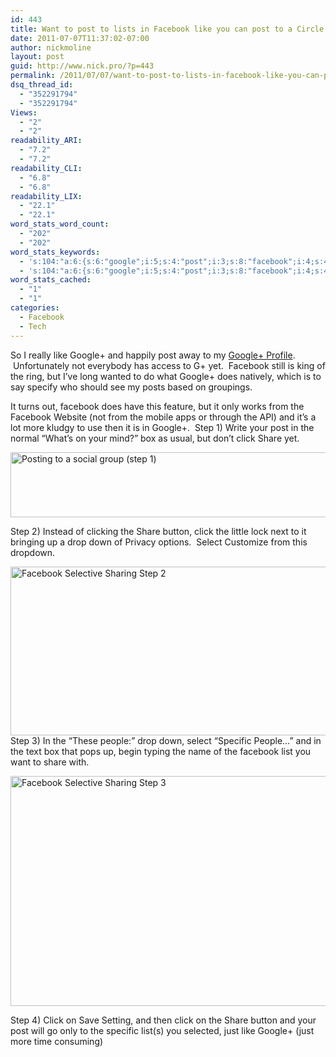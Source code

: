 ```yaml
---
id: 443
title: Want to post to lists in Facebook like you can post to a Circle in Google+? You can!
date: 2011-07-07T11:37:02-07:00
author: nickmoline
layout: post
guid: http://www.nick.pro/?p=443
permalink: /2011/07/07/want-to-post-to-lists-in-facebook-like-you-can-post-to-a-circle-in-google-you-can/
dsq_thread_id:
  - "352291794"
  - "352291794"
Views:
  - "2"
  - "2"
readability_ARI:
  - "7.2"
  - "7.2"
readability_CLI:
  - "6.8"
  - "6.8"
readability_LIX:
  - "22.1"
  - "22.1"
word_stats_word_count:
  - "202"
  - "202"
word_stats_keywords:
  - 's:104:"a:6:{s:6:"google";i:5;s:4:"post";i:3;s:8:"facebook";i:4;s:4:"step";i:4;s:5:"click";i:4;s:5:"share";i:4;}";'
  - 's:104:"a:6:{s:6:"google";i:5;s:4:"post";i:3;s:8:"facebook";i:4;s:4:"step";i:4;s:5:"click";i:4;s:5:"share";i:4;}";'
word_stats_cached:
  - "1"
  - "1"
categories:
  - Facebook
  - Tech
---
```

So I really like Google+ and happily post away to my [Google+ Profile](http://gplus.to/nickmoline).  Unfortunately not everybody has access to G+ yet.  Facebook still is king of the ring, but I&#8217;ve long wanted to do what Google+ does natively, which is to say specify who should see my posts based on groupings.

It turns out, facebook does have this feature, but it only works from the Facebook Website (not from the mobile apps or through the API) and it&#8217;s a lot more kludgy to use then it is in Google+.  <!--more-->Step 1) Write your post in the normal &#8220;What&#8217;s on your mind?&#8221; box as usual, but don&#8217;t click Share yet.

<img  title="Posting to a social group (step 1)" alt="Posting to a social group (step 1)" src="{{ site.baseurl }}/wp-content/uploads/2011/07/Region-capture-1.png" width="522" height="104" data-recalc-dims="1" /> 

Step 2) Instead of clicking the Share button, click the little lock next to it bringing up a drop down of Privacy options.  Select Customize from this dropdown.

<img  title="Facebook Selective Sharing Step 2" alt="Facebook Selective Sharing Step 2" src="{{ site.baseurl }}/wp-content/uploads/2011/07/Region-capture-2.png" width="518" height="270" data-recalc-dims="1" /> Step 3) In the &#8220;These people:&#8221; drop down, select &#8220;Specific People&#8230;&#8221; and in the text box that pops up, begin typing the name of the facebook list you want to share with.

<img  title="Facebook Selective Sharing Step 3" alt="Facebook Selective Sharing Step 3" src="{{ site.baseurl }}/wp-content/uploads/2011/07/Region-capture-4.png" width="555" height="368" data-recalc-dims="1" /> 

Step 4) Click on Save Setting, and then click on the Share button and your post will go only to the specific list(s) you selected, just like Google+ (just more time consuming)